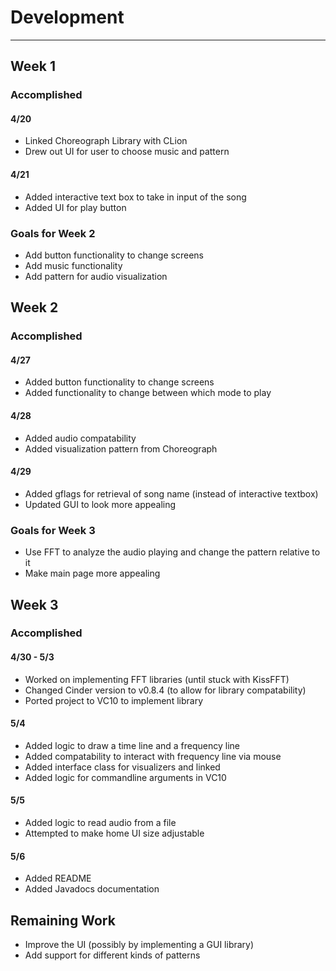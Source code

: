 # Development

---
## Week 1
### Accomplished
#### 4/20
* Linked Choreograph Library with CLion
* Drew out UI for user to choose music and pattern

#### 4/21
* Added interactive text box to take in input of the song
* Added UI for play button

### Goals for Week 2
* Add button functionality to change screens
* Add music functionality
* Add pattern for audio visualization

## Week 2
### Accomplished
#### 4/27
* Added button functionality to change screens
* Added functionality to change between which mode to play

#### 4/28
* Added audio compatability
* Added visualization pattern from Choreograph

#### 4/29
* Added gflags for retrieval of song name (instead of interactive textbox)
* Updated GUI to look more appealing

### Goals for Week 3
* Use FFT to analyze the audio playing and change the pattern relative to it
* Make main page more appealing

## Week 3
### Accomplished
#### 4/30 - 5/3
* Worked on implementing FFT libraries (until stuck with KissFFT)
* Changed Cinder version to v0.8.4 (to allow for library compatability)
* Ported project to VC10 to implement library

#### 5/4
* Added logic to draw a time line and a frequency line
* Added compatability to interact with frequency line via mouse
* Added interface class for visualizers and linked
* Added logic for commandline arguments in VC10

#### 5/5
* Added logic to read audio from a file 
* Attempted to make home UI size adjustable

#### 5/6
* Added README
* Added Javadocs documentation

## Remaining Work
* Improve the UI (possibly by implementing a GUI library)
* Add support for different kinds of patterns